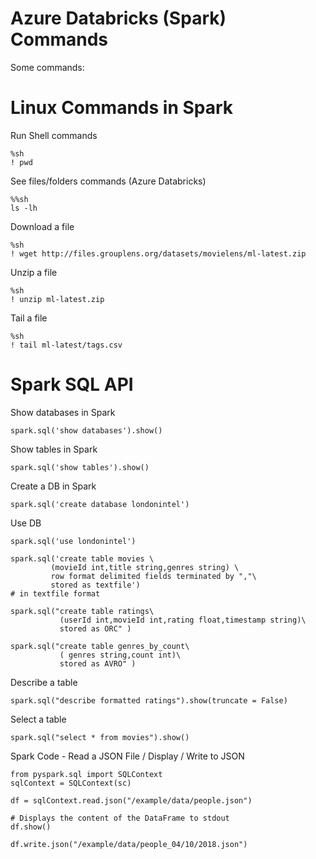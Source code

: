 # Azure Databricks (Spark) Commands

Some commands:

# Linux Commands in Spark 
Run Shell commands
```
%sh
! pwd
```

See files/folders commands (Azure Databricks)
```
%%sh
ls -lh
```

Download a file 
```
%sh
! wget http://files.grouplens.org/datasets/movielens/ml-latest.zip
```

Unzip a file
```
%sh
! unzip ml-latest.zip
```

Tail a file
```
%sh
! tail ml-latest/tags.csv
```

# Spark SQL API 

Show databases in Spark
```
spark.sql('show databases').show()
```

Show tables in Spark
```
spark.sql('show tables').show()
```

Create a DB in Spark
```
spark.sql('create database londonintel')
```

Use DB
```
spark.sql('use londonintel')
```

```
spark.sql('create table movies \
         (movieId int,title string,genres string) \
         row format delimited fields terminated by ","\
         stored as textfile')                                              # in textfile format

spark.sql("create table ratings\
           (userId int,movieId int,rating float,timestamp string)\
           stored as ORC" )  

spark.sql("create table genres_by_count\
           ( genres string,count int)\
           stored as AVRO" ) 
```

Describe a table
```
spark.sql("describe formatted ratings").show(truncate = False)
```

Select a table
```
spark.sql("select * from movies").show()
```

Spark Code - Read a JSON File / Display / Write to JSON
```
from pyspark.sql import SQLContext
sqlContext = SQLContext(sc)

df = sqlContext.read.json("/example/data/people.json")

# Displays the content of the DataFrame to stdout
df.show()

df.write.json("/example/data/people_04/10/2018.json")
```

